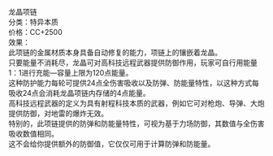 <title>龙晶项链</title>
<meta name="GENERATOR" content="WinCHM">
<meta http-equiv="Content-Type" content="text/html; charset=gb2312">
<br>龙晶项链 
<br>分类：特异本质 
<br>价格：CC+2500 
<br>效果： 
<br>此项链的金属材质本身具备自动修复的能力，项链上的镶嵌着龙晶。 
<br>只要能量不消耗尽，龙晶可对高科技远程武器提供防御作用，玩家可自行用能量1：1进行充能—容量上限为120点能量。 
<br>这种防护能力每轮可提供24点全伤害吸收以及防弹、防能量特性，以这种方式每吸收24点会消耗龙晶项链内存储的4点能量。 
<br>高科技远程武器的定义为具有射程科技本质的武器，例如它可对枪炮、导弹、大炮提供防御，对地雷的爆炸无效。 
<br>特别的，此项链提供的防弹和防能量特性，可视为基于力场防御，其数值与全伤害吸收数值相同。
<br>这不会给你提供额外的防御值，它仅仅可用于计算防弹和防能量。